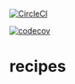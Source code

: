 [![CircleCI](https://circleci.com/gh/TomVerkon/recipes.svg?style=svg)](https://circleci.com/gh/TomVerkon/recipes)

[![codecov](https://codecov.io/gh/TomVerkon/recipes/branch/master/graph/badge.svg)](https://codecov.io/gh/TomVerkon/recipes)
# recipes
